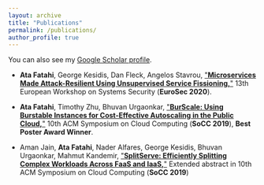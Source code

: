 ```yaml
---
layout: archive
title: "Publications"
permalink: /publications/
author_profile: true
---
```



You can also see my [Google Scholar profile](https://scholar.google.com/citations?user=8C_wZCsAAAAJ&hl=en).


- **Ata Fatahi**, George Kesidis, Dan Fleck, Angelos Stavrou, ["**Microservices Made Attack-Resilient Using Unsupervised Service Fissioning,**"](https://mrata.github.io/files/EuroSec2020.pdf) 13th European Workshop on Systems Security (**EuroSec 2020**).

- **Ata Fatahi**, Timothy Zhu, Bhuvan Urgaonkar, ["**BurScale: Using Burstable Instances for Cost-Effective Autoscaling in the Public Cloud,**"](https://mrata.github.io/files/burscale.pdf) 10th ACM Symposium on Cloud Computing (**SoCC 2019**), **Best Poster Award Winner**.

- Aman Jain, **Ata Fatahi**, Nader Alfares, George Kesidis, Bhuvan Urgaonkar, Mahmut Kandemir, ["**SplitServe: Efficiently Splitting Complex Workloads Across FaaS and IaaS,**"](https://mrata.github.io/files/splitserve-abstract.pdf) Extended abstract in 10th ACM Symposium on Cloud Computing (**SoCC 2019**)

